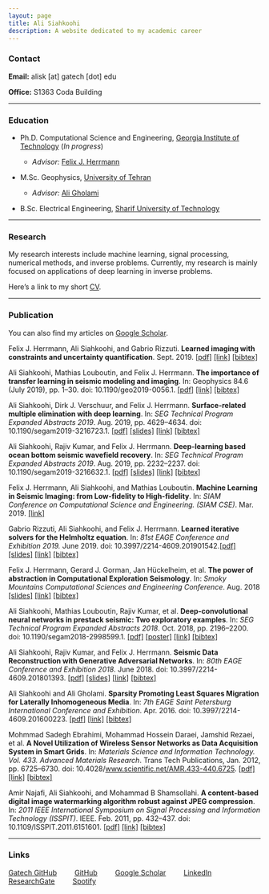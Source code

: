 ```yaml
---
layout: page
title: Ali Siahkoohi
description: A website dedicated to my academic career
---
```


### Contact

**Email:** alisk [at] gatech [dot] edu 

**Office:** S1363 Coda Building

------

### Education

* Ph.D. Computational Science and Engineering, [Georgia Institute of Technology](http://www.gatech.edu/) (_In progress_)
	* _Advisor:_ [Felix J. Herrmann](https://www.ece.gatech.edu/faculty-staff-directory/felix-herrmann)

* M.Sc. Geophysics, [University of Tehran](http://ut.ac.ir/en)
	* _Advisor:_ [Ali Gholami](https://rtis2.ut.ac.ir/cv/agholami/?lang=en-gb)

* B.Sc. Electrical Engineering, [Sharif University of Technology](http://www.en.sharif.edu/)

------

### Research

My research interests include machine learning, signal processing, numerical methods, and inverse problems. Currently, my research is mainly focused on applications of deep learning in inverse problems.

Here’s a link to my short [CV](https://alisiahkoohi.github.io/files/AliSiahkoohi-CV.pdf).

------

### Publication

You can also find my articles on [Google Scholar](https://scholar.google.com/citations?user=sxRMqYIAAAAJ&hl=en).

Felix J. Herrmann, Ali Siahkoohi, and Gabrio Rizzuti. **Learned imaging with constraints and uncertainty quantification**. Sept. 2019. [[pdf]](https://arxiv.org/pdf/1909.06473.pdf) [[link]](https://slim.gatech.edu/content/learned-imaging-constraints-and-uncertainty-quantification) [[bibtex]](https://slim.gatech.edu/biblio/export/bibtex/7086)

Ali Siahkoohi, Mathias Louboutin, and Felix J. Herrmann. **The importance of transfer learning in seismic modeling
and imaging**. In: Geophysics 84.6 (July 2019), pp. 1–30. doi: 10.1190/geo2019-0056.1. [[pdf]](https://slim.gatech.edu/Publications/Public/Journals/Geophysics/2019/siahkoohi2019itl/siahkoohi2019itl.pdf) [[link]](https://library.seg.org/doi/10.1190/geo2019-0056.1) [[bibtex]](https://slim.gatech.edu/biblio/export/bibtex/7051)

Ali Siahkoohi, Dirk J. Verschuur, and Felix J. Herrmann. **Surface-related multiple elimination with deep learning**. In: _SEG Technical Program Expanded Abstracts 2019_. Aug. 2019, pp. 4629–4634. doi: 10.1190/segam2019-3216723.1. [[pdf]](https://slim.gatech.edu/Publications/Public/Conferences/SEG/2019/siahkoohi2019SEGsrm/siahkoohi2019SEGsrm.pdf) [[slides]](https://www.dropbox.com/s/nawuo69zt7wbcz1/Wed-15-30-Siahkoohi.pdf?dl=0) [[link]](https://library.seg.org/doi/10.1190/segam2019-3216723.1) [[bibtex]](https://slim.gatech.edu/biblio/export/bibtex/6980)

Ali Siahkoohi, Rajiv Kumar, and Felix J. Herrmann. **Deep-learning based ocean bottom seismic wavefield recovery**. In: _SEG Technical Program Expanded Abstracts 2019_. Aug. 2019, pp. 2232–2237. doi: 10.1190/segam2019-3216632.1. [[pdf]](https://slim.gatech.edu/Publications/Public/Conferences/SEG/2019/siahkoohi2019SEGdlb/siahkoohi2019SEGdlb.pdf) [[slides]](https://www.dropbox.com/s/kmyaefsv1zh946l/Mon-15-05-Siahkoohi.pdf?dl=0) [[link]](https://library.seg.org/doi/10.1190/segam2019-3216632.1) [[bibtex]](https://slim.gatech.edu/biblio/export/bibtex/6979)

Felix J. Herrmann, Ali Siahkoohi, and Mathias Louboutin. **Machine Learning in Seismic Imaging: from Low-fidelity to High-fidelity**. In: _SIAM Conference on Computational Science and Engineering. (SIAM CSE)_. Mar. 2019. [[link]](http://meetings.siam.org/sess/dsp_talk.cfm?p=95707)

Gabrio Rizzuti, Ali Siahkoohi, and Felix J. Herrmann. **Learned iterative solvers for the Helmholtz equation**. In: _81st EAGE Conference and Exhibition 2019._ June 2019. doi: 10.3997/2214-4609.201901542.[[pdf]](https://slim.gatech.edu/Publications/Public/Conferences/EAGE/2019/rizzuti2019EAGElis/rizzuti2019EAGElis.pdf) [[slides]](https://slim.gatech.edu/Publications/Public/Conferences/EAGE/2019/rizzuti2019EAGElis/rizzuti2019EAGElis_pres.pdf) [[link]](http://earthdoc.eage.org/publication/publicationdetails/?publication=97298) [[bibtex]](https://slim.gatech.edu/biblio/export/bibtex/6736)

Felix J. Herrmann, Gerard J. Gorman, Jan Hückelheim, et al. **The power of abstraction in Computational Exploration Seismology**. In: _Smoky Mountains Computational Sciences and Engineering Conference_. Aug. 2018 [[slides]](https://slim.gatech.edu/Publications/Public/Conferences/SMC/2018/herrmann2018SMCtpa/herrmann2018SMCtpa_pres.pdf) [[link]](https://slim.gatech.edu/content/power-abstraction-computational-exploration-seismology) [[bibtex]](https://slim.gatech.edu/biblio/export/bibtex/5950)

Ali Siahkoohi, Mathias Louboutin, Rajiv Kumar, et al. **Deep-convolutional neural networks in prestack seismic: Two exploratory examples**. In: _SEG Technical Program Expanded Abstracts 2018_. Oct. 2018, pp. 2196–2200. doi: 10.1190/segam2018-2998599.1. [[pdf]](https://slim.gatech.edu/Publications/Public/Conferences/SEG/2018/siahkoohi2018SEGcnn/siahkoohi2018SEGcnn.pdf) [[poster]](https://slim.gatech.edu/Publications/Public/Conferences/SEG/2018/siahkoohi2018SEGcnn/siahkoohi2018SEGcnn_pres.pdf) [[link]](https://library.seg.org/doi/10.1190/segam2018-2998599.1) [[bibtex]](https://slim.gatech.edu/biblio/export/bibtex/5956)

Ali Siahkoohi, Rajiv Kumar, and Felix J. Herrmann. **Seismic Data Reconstruction with Generative Adversarial Networks**. In: _80th EAGE Conference and Exhibition 2018_. June 2018. doi: 10.3997/2214-4609.201801393. [[pdf]](https://slim.gatech.edu/Publications/Public/Conferences/EAGE/2018/siahkoohi2018EAGEsdr/siahkoohi2018EAGEsdr.pdf) [[slides]](https://slim.gatech.edu/Publications/Public/Conferences/EAGE/2018/siahkoohi2018EAGEsdr/siahkoohi2018EAGEsdr_pres.pdf) [[link]](http://www.earthdoc.org/publication/publicationdetails/?publication=92782) [[bibtex]](https://slim.gatech.edu/biblio/export/bibtex/5961)

Ali Siahkoohi and Ali Gholami. **Sparsity Promoting Least Squares Migration for Laterally Inhomogeneous Media**. In: _7th EAGE Saint Petersburg International Conference and Exhibition_. Apr. 2016. doi: 10.3997/2214-4609.201600223. [[pdf]](https://alisiahkoohi.github.io/files/84208.pdf) [[link]](http://earthdoc.eage.org/publication/publicationdetails/?publication=84208) [[bibtex]](https://alisiahkoohi.github.io/files/LSM.bib)

Mohmmad Sadegh Ebrahimi, Mohammad Hossein Daraei, Jamshid Rezaei, et al. **A Novel Utilization of Wireless Sensor Networks as Data Acquisition System in Smart Grids**. In: _Materials Science and Information Technology. Vol. 433. Advanced Materials Research_. Trans Tech Publications, Jan. 2012, pp. 6725–6730. doi: 10.4028/www.scientific.net/AMR.433-440.6725. [[pdf]](https://www.scientific.net/AMR.433-440.6725.pdf?casa_token=Kk-dF-USBCgAAAAA:gURDeINJzqbe5_YBycwiJCHM4J008-pBWeAY0_e0812ic2DUVKkXlAAK-pYztCtbwoLz00ff) [[link]](https://www.scientific.net/AMR.433-440.6725) [[bibtex]](https://alisiahkoohi.github.io/files/WSN.bib)

Amir Najafi, Ali Siahkoohi, and Mohammad B Shamsollahi. **A content-based digital image watermarking algorithm robust against JPEG compression**. In: _2011 IEEE International Symposium on Signal Processing and Information Technology (ISSPIT)_. IEEE. Feb. 2011, pp. 432–437. doi: 10.1109/ISSPIT.2011.6151601. [[pdf]](https://alisiahkoohi.github.io/files/6151601.pdf) [[link]](https://ieeexplore.ieee.org/document/6151601/) [[bibtex]](https://alisiahkoohi.github.io/files/Watermarking.bib)



------

### Links


[Gatech GitHub](https://github.gatech.edu/asiahkoohi3) &nbsp; &nbsp;  &nbsp; &nbsp;
[GitHub](https://github.com/alisiahkoohi) &nbsp; &nbsp;  &nbsp; &nbsp;
[Google Scholar](https://scholar.google.com/citations?user=sxRMqYIAAAAJ&hl=en) &nbsp; &nbsp;  &nbsp; &nbsp;
[LinkedIn](https://www.linkedin.com/in/alisiahkoohi/) &nbsp; &nbsp;  &nbsp; &nbsp;
[ResearchGate](https://www.researchgate.net/profile/Ali_Siahkoohi) &nbsp; &nbsp;  &nbsp; &nbsp;
[Spotify](https://open.spotify.com/user/128880008)